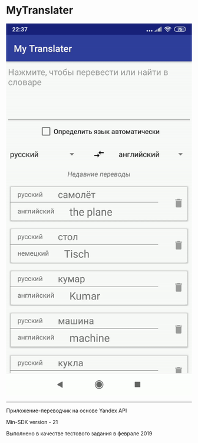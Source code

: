 MyTranslater
=========

![](MyTranslater.gif)

-------

Приложение-переводчик на основе Yandex API

Min-SDK version - 21

Выполнено в качестве тестового задания в феврале 2019
